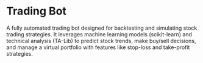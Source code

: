# Trading Bot

A fully automated trading bot designed for backtesting and simulating stock trading strategies. It leverages machine learning models (scikit-learn) and technical analysis (TA-Lib) to predict stock trends, make buy/sell decisions, and manage a virtual portfolio with features like stop-loss and take-profit strategies.